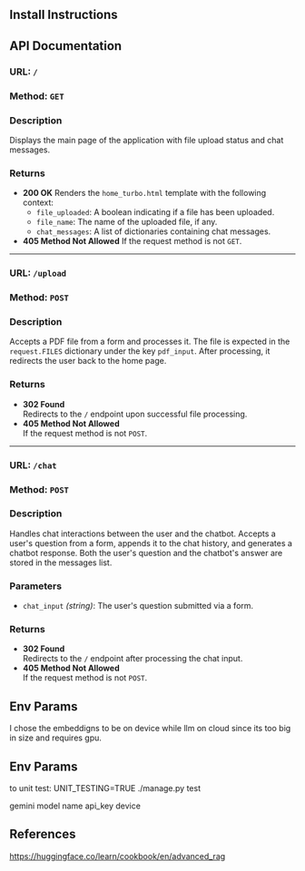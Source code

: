 ## Install Instructions

## API Documentation

### **URL:** `/`  
### **Method:** `GET`

### Description
Displays the main page of the application with file upload status and chat messages.

### Returns
- **200 OK**
  Renders the `home_turbo.html` template with the following context:
  - `file_uploaded`: A boolean indicating if a file has been uploaded.
  - `file_name`: The name of the uploaded file, if any.
  - `chat_messages`: A list of dictionaries containing chat messages.
- **405 Method Not Allowed**
  If the request method is not `GET`.

---

### **URL:** `/upload`  
### **Method:** `POST`

### Description
Accepts a PDF file from a form and processes it. The file is expected in the `request.FILES` dictionary under the key `pdf_input`. After processing, it redirects the user back to the home page.

### Returns
- **302 Found**  
  Redirects to the `/` endpoint upon successful file processing.
- **405 Method Not Allowed**  
  If the request method is not `POST`.

---

### **URL:** `/chat`  
### **Method:** `POST`

### Description
Handles chat interactions between the user and the chatbot. Accepts a user's question from a form, appends it to the chat history, and generates a chatbot response. Both the user's question and the chatbot's answer are stored in the messages list.

### Parameters
- `chat_input` *(string)*: The user's question submitted via a form.

### Returns
- **302 Found**  
  Redirects to the `/` endpoint after processing the chat input.
- **405 Method Not Allowed**  
  If the request method is not `POST`.

## Env Params
I chose the embeddigns to be on device while llm on cloud since its too big in size and requires gpu.

## Env Params
to unit test:
UNIT_TESTING=TRUE ./manage.py test

gemini model name
api_key
device
## References
https://huggingface.co/learn/cookbook/en/advanced_rag